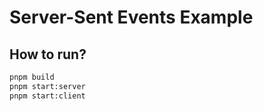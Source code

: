 # Server-Sent Events Example

## How to run?

```bash
pnpm build
pnpm start:server
pnpm start:client
```
